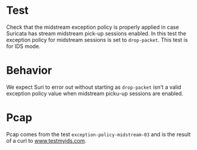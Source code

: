# Test

Check that the midstream exception policy is properly applied in case Suricata
has stream midstream pick-up sessions enabled. In this test the exception policy
for midstream sessions is set to ``drop-packet``. This test is for IDS mode.

# Behavior

We expect Suri to error out without starting as ``drop-packet`` isn't a valid
exception policy value when midstream picku-up sessions are enabled.

# Pcap

Pcap comes from the test ``exception-policy-midstream-03`` and is the result of a
curl to www.testmyids.com.
